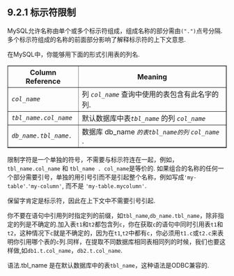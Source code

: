 ## 9.2.1 标示符限制

MySQL允许名称由单个或多个标示符组成，组成名称的部分需由`(".")`点号分隔.多个标示符组成的名称的前面部分影响了解释标示符的上下文意思.

在MySQL中，你能够用下面的形式引用表的列名.

<table summary="This table lists forms (column references) that can be
          used to refer to table columns." border="1"><colgroup><col><col></colgroup><thead><tr><th scope="col">Column Reference</th><th scope="col">Meaning</th></tr></thead><tbody><tr><td scope="row"><em class="replaceable"><code>col_name</code></em></td><td>列 <em class="replaceable"><code>col_name</code></em> 查询中使用的表包含有此名字的列.</td></tr><tr><td scope="row"><em class="replaceable"><code>tbl_name.col_name</code></em></td><td>默认数据库中表<em class="replaceable"><code>tbl_name</code></em> 的列
                <em class="replaceable"><code>col_name</code></em> </td></tr><tr><td scope="row"><em class="replaceable"><code>db_name.tbl_name.</code></em></td><td>数据库 db_name <em class="replaceable"><code>的表tbl_name的列</code></em>
                <em class="replaceable"><code>col_name</code></em> 
<em class="replaceable"><code></code></em>.</td></tr></tbody></table>
</div>


限制字符是一个单独的符号，不需要与标示符连在一起，例如，`tbl_name.col_name` 和 `tbl_name . col_name`是等价的.
如果组合的名称的任何一个部分需要引号，单独的用引号引而不是引起整个名称，例如写成`'my-table'`.`'my-column'`, 而不是 `'my-table.mycolumn'`.

保留字肯定是标示符，因此在上下文中不需要引号引起.

你不要在语句中引用列时指定列的前缀，如`tbl_name`,`db_name.tbl_name`，除非指定的列是不确定的.加入表`t1`和`t2`都包含列`c`，你在获取`c`的语句中同时引用表`t1`和`t2`，这种情况下`c`就是不确定的，因为在`t1`,`t2`中都有`c`，你必须用`t1.c`或`t2.c`来表明你引用哪个表的`c`列.同样，在提取不同数据库相同表相同列的时候，我们也要这样做,如`db1.t.col_name`，`db2.t.col_name`.

语法.tbl_name 是在默认数据库中的表`tbl_name`，这种语法是ODBC兼容的.
